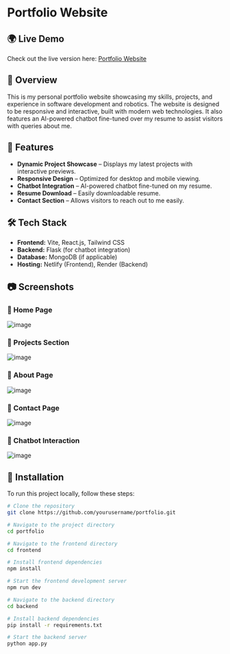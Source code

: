 # Portfolio Website

## 🌍 Live Demo
Check out the live version here: [Portfolio Website](https://stately-smakager-c9f50c.netlify.app/)

## 🚀 Overview
This is my personal portfolio website showcasing my skills, projects, and experience in software development and robotics. The website is designed to be responsive and interactive, built with modern web technologies. It also features an AI-powered chatbot fine-tuned over my resume to assist visitors with queries about me.

## 🎨 Features
- **Dynamic Project Showcase** – Displays my latest projects with interactive previews.
- **Responsive Design** – Optimized for desktop and mobile viewing.
- **Chatbot Integration** – AI-powered chatbot fine-tuned on my resume.
- **Resume Download** – Easily downloadable resume.
- **Contact Section** – Allows visitors to reach out to me easily.

## 🛠️ Tech Stack
- **Frontend:** Vite, React.js, Tailwind CSS
- **Backend:** Flask (for chatbot integration)
- **Database:** MongoDB (if applicable)
- **Hosting:** Netlify (Frontend), Render (Backend)

## 📷 Screenshots
### 🔹 Home Page
![image](https://github.com/user-attachments/assets/0f7172c9-2ac8-48ee-905c-31550e23c912)


### 🔹 Projects Section
![image](https://github.com/user-attachments/assets/e62db6b9-c26e-4b53-84e8-b947b9cbb938)


### 🔹 About Page
![image](https://github.com/user-attachments/assets/65749749-7e43-4eae-8f9a-4b9cb47ef48f)


### 🔹 Contact Page
![image](https://github.com/user-attachments/assets/3a369b0d-9be7-4f1c-bf8f-118519208f59)


### 🔹 Chatbot Interaction
![image](https://github.com/user-attachments/assets/3842d944-2f57-4470-b8d1-3b27ce3c81e3)


## 📂 Installation
To run this project locally, follow these steps:

```bash
# Clone the repository
git clone https://github.com/yourusername/portfolio.git

# Navigate to the project directory
cd portfolio

# Navigate to the frontend directory
cd frontend

# Install frontend dependencies
npm install

# Start the frontend development server
npm run dev

# Navigate to the backend directory
cd backend

# Install backend dependencies
pip install -r requirements.txt

# Start the backend server
python app.py
